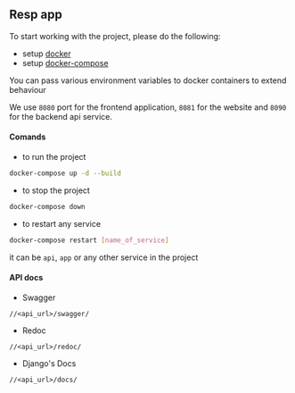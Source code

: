 ## Resp app
To start working with the project, please do the following:
- setup [docker](https://www.docker.com/get-started)
- setup [docker-compose](https://docs.docker.com/compose/install/)

You can pass various environment variables to docker containers to extend behaviour

We use `8080` port for the frontend application, `8081` for the website and `8090` for the backend api service.

#### Comands

- to run the project
```bash
docker-compose up -d --build
```

- to stop the project
```bash
docker-compose down
```

- to restart any service
```bash
docker-compose restart [name_of_service]
```
it can be `api`, `app` or any other service in the project

#### API docs

* Swagger

`//<api_url>/swagger/`

* Redoc 

`//<api_url>/redoc/`

* Django's Docs

`//<api_url>/docs/`
